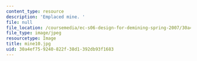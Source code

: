 ```yaml
---
content_type: resource
description: 'Emplaced mine. '
file: null
file_location: /coursemedia/ec-s06-design-for-demining-spring-2007/30a4ef759240822f38d1392db93f1683_mine10.jpg
file_type: image/jpeg
resourcetype: Image
title: mine10.jpg
uid: 30a4ef75-9240-822f-38d1-392db93f1683
---
```

